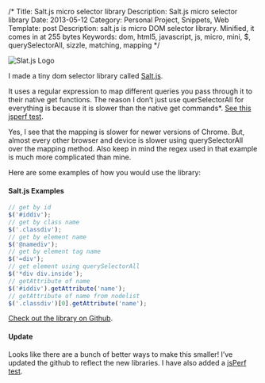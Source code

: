 /*
Title: Salt.js micro selector library
Description: Salt.js micro selector library
Date: 2013-05-12
Category: Personal Project, Snippets, Web
Template: post
Description: salt.js is micro DOM selector library. Minified, it comes in at 255 bytes
Keywords: dom, html5, javascript, js, micro, mini, $, querySelectorAll, sizzle, matching, mapping
*/

<div class="center">
  <img src="http://ohdoylerules.com/content/images/saltjs.png" alt="Slat.js Logo">
</div>

I made a tiny dom selector library called [Salt.js](https://github.com/james2doyle/saltjs "james2doyle/saltjs").

It uses a regular expression to map different queries you pass through it to their native get functions. The reason I don’t just use querSelectorAll for everything is because it is slower than the native get commands*. [See this jsperf test](http://jsperf.com/getelementbyid-vs-queryselector/11).

Yes, I see that the mapping is slower for newer versions of Chrome. But, almost every other browser and device is slower using querySelectorAll over the mapping method. Also keep in mind the regex used in that example is much more complicated than mine.

Here are some examples of how you would use the library:

#### Salt.js Examples

```javascript
// get by id
$('#iddiv');
// get by class name
$('.classdiv');
// get by element name
$('@namediv');
// get by element tag name
$('=div');
// get element using querySelectorAll
$('*div div.inside');
// getAttribute of name
$('#iddiv').getAttribute('name');
// getAttribute of name from nodelist
$('.classdiv')[0].getAttribute('name');
```

[Check out the library on Github](https://github.com/james2doyle/saltjs "james2doyle/saltjs").

#### Update

Looks like there are a bunch of better ways to make this smaller! I’ve updated the github to reflect the new libraries. I have also added a [jsPerf test](http://jsperf.com/micro-selector-libraries).
